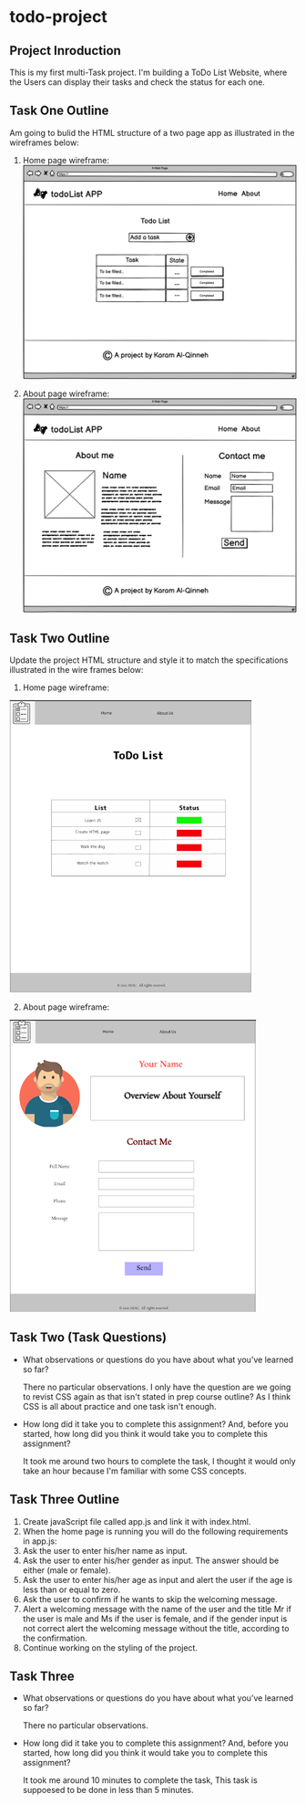 # todo-project

## Project Inroduction

This is my first multi-Task project. I'm building a ToDo List Website, where the Users can display their tasks and check the status for each one.

## Task One Outline

Am going to bulid the HTML structure of a two page app as illustrated in the wireframes below: 

1. Home page wireframe: 
  ![Home Page](./assets/homePage.png)

2. About page wireframe:
 ![About Page](./assets/aboutPage.png)


## Task Two Outline 

Update the project HTML structure and style it to match the specifications illustrated in the wire frames below: 

1. Home page wireframe: 
  
  ![Home Page](./assets/homePage2.png)

2. About page wireframe:
 
  ![About Page](./assets/aboutPage2.png) 


## Task Two (Task Questions)

* What observations or questions do you have about what you’ve learned so far?

  There no particular observations. I only have the question are we going to revist CSS again as that isn't stated in prep course outline? As I think CSS is all about practice and one task isn't enough.

* How long did it take you to complete this assignment? And, before you started, how long did you think it would take you to complete this assignment?

  It took me around two hours to complete the task, I thought it would only take an hour because I'm familiar with some CSS concepts. 


## Task Three Outline 
 1. Create javaScript file called app.js and link it with index.html.
2. When the home page is running you will do the following requirements in app.js:
  1.  Ask the user to enter his/her name as input.
  2.  Ask the user to enter his/her gender as input. The answer should be either (male or female).
  3.  Ask the user to enter his/her age as input and alert the user if the age is less than or equal to zero.
  4.  Ask the user to confirm if he wants to skip the welcoming message.
  5.  Alert a welcoming message with the name of the user and the title Mr if the user is male and Ms if the user is female, and if the gender input is not correct alert the welcoming message without the title, according to the confirmation.
  6.  Continue working on the styling of the project.


  ## Task Three 

* What observations or questions do you have about what you’ve learned so far?

  There no particular observations. 

* How long did it take you to complete this assignment? And, before you started, how long did you think it would take you to complete this assignment?

  It took me around 10 minutes to complete the task, This task is suppoesed to be done in less than 5 minutes.
